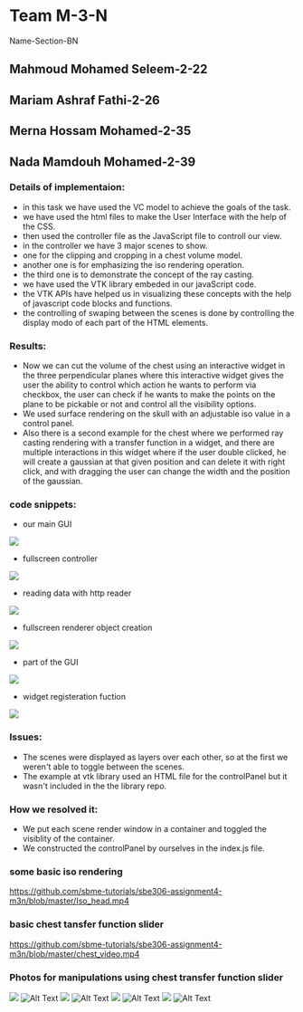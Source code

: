 # Team M-3-N
Name-Section-BN
## Mahmoud Mohamed Seleem-2-22
## Mariam Ashraf Fathi-2-26
## Merna Hossam Mohamed-2-35
## Nada Mamdouh Mohamed-2-39

### Details of implementaion:
- in this task we have used the VC model to achieve the goals of the task.
- we have used the html files to make the User Interface with the help of the CSS.
- then used the controller file as the JavaScript file to controll our view.
- in the controller we have 3 major scenes to show.
- one for the clipping and cropping in a chest volume model. 
- another one is for emphasizing the iso rendering operation.
- the third one is to demonstrate the concept of the ray casting.
- we have used the VTK library embeded in our javaScript code.
- the VTK APIs have helped us in visualizing these concepts with the help of javascript code blocks and functions.
- the controlling of swaping between the scenes is done by controlling the display modo of each part of the HTML elements.
### Results:
- Now we can cut the volume of the chest using an interactive widget in the three perpendicular planes where this interactive widget gives the user the ability to control which action he wants to perform via checkbox, the user can check if he wants to make the points on the plane to be pickable or not and control all the visibility options.
- We used surface rendering on the skull with an adjustable iso value in a control panel.
- Also there is a second example for the chest where we performed ray casting rendering with a transfer function in a widget, and there are multiple interactions in this widget where if the user double clicked, he will create a gaussian at that given position and can delete it with right click, and with dragging the user can change the width and the position of the gaussian.

### code snippets:
- our main GUI

![](https://github.com/sbme-tutorials/final-project-m-3-n/blob/main/code_snippets/GUI.jpeg)

- fullscreen controller 

![](https://github.com/sbme-tutorials/final-project-m-3-n/blob/main/code_snippets/controlPanal.jpeg)

- reading data with http reader 

![](https://github.com/sbme-tutorials/final-project-m-3-n/blob/main/code_snippets/Reading%20data.jpeg)

- fullscreen renderer object creation

![](https://github.com/sbme-tutorials/final-project-m-3-n/blob/main/code_snippets/fullscreen.jpeg)

- part of the GUI 

![](https://github.com/sbme-tutorials/final-project-m-3-n/blob/main/code_snippets/some%20divs.jpeg)

- widget registeration fuction

![](https://github.com/sbme-tutorials/final-project-m-3-n/blob/main/code_snippets/widget.jpeg)

### Issues:
- The scenes were displayed as layers over each other, so at the first we weren't able to toggle between the scenes.
- The example at vtk library used an HTML file for the controlPanel but it wasn't included in the the library repo.
### How we resolved it:
- We put each scene render window in a container and toggled the visiblity of the container.
- We constructed the controlPanel by ourselves in the index.js file.

### some basic iso rendering 
https://github.com/sbme-tutorials/sbe306-assignment4-m3n/blob/master/Iso_head.mp4 
### basic chest tansfer function slider
https://github.com/sbme-tutorials/sbe306-assignment4-m3n/blob/master/chest_video.mp4
### Photos for manipulations using chest transfer function slider
![](/images/.jpeg)
 ![Alt Text](https://github.com/sbme-tutorials/sbe306-assignment4-m3n/blob/master/chest_Img1.jpeg)
 ![](/images/.jpeg)
 ![Alt Text](https://github.com/sbme-tutorials/sbe306-assignment4-m3n/blob/master/chest_img2.jpeg)
 ![](/images/.jpeg)
 ![Alt Text](https://github.com/sbme-tutorials/sbe306-assignment4-m3n/blob/master/chest_img3.jpeg)
 ![](/images/.jpeg)
 ![Alt Text](https://github.com/sbme-tutorials/sbe306-assignment4-m3n/blob/master/chest_img4.jpeg)


